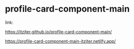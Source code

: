 # profile-card-component-main

link:

https://itzjter.github.io/profile-card-component-main/

https://profile-card-component-main-itzjter.netlify.app/
